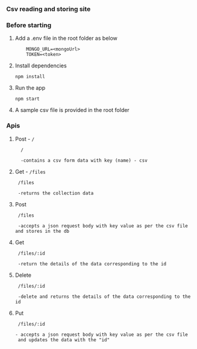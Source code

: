 ### Csv reading and storing site

### Before starting 
1. Add a .env file in the root folder as below
    ```
        MONGO_URL=<mongoUrl>
        TOKEN=<token>
    ```

2. Install dependencies
    ```
    npm install
    ```
3. Run the app
    ```
    npm start
    ```
4. A sample csv file is provided in the root folder

### Apis

1. Post -  `/`
    ```
      /

      -contains a csv form data with key (name) - csv
    ```
    
2. Get - `/files`
    ```
     /files
     
     -returns the collection data
    ```
    
3. Post
    ```
     /files
         
     -accepts a json request body with key value as per the csv file and stores in the db

    ```
4. Get
    ```
     /files/:id

     -return the details of the data corresponding to the id
    ```
    
5. Delete
    ```
     /files/:id

     -delete and returns the details of the data corresponding to the id

    ```
6. Put
    ```
     /files/:id

    - accepts a json request body with key value as per the csv file 
     and updates the data with the "id"
    ```
     


